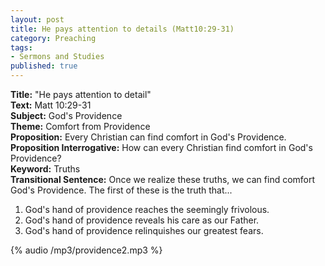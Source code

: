 ```yaml
---
layout: post
title: He pays attention to details (Matt10:29-31)
category: Preaching
tags:
- Sermons and Studies
published: true
---
```

**Title:** "He pays attention to detail"<br/>
**Text:** Matt 10:29-31<br/>
**Subject:** God's Providence<br/>
**Theme:** Comfort from Providence<br/>
**Proposition:** Every Christian can find comfort in God's Providence.<br/>
**Proposition Interrogative:** How can every Christian find comfort in God's Providence?<br/>
**Keyword:** Truths<br/>
**Transitional Sentence:** Once we realize these truths, we can find comfort God's Providence. The first of these is the truth that...<br/>

1. God's hand of providence reaches the seemingly frivolous.
2. God's hand of providence reveals his care as our Father.
3. God's hand of providence relinquishes our greatest fears.

{% audio /mp3/providence2.mp3 %}
